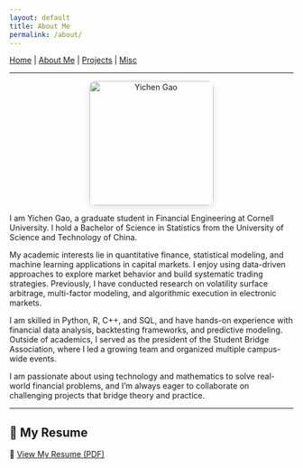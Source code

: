 ```yaml
---
layout: default
title: About Me
permalink: /about/
---
```


[Home](/) | [About Me](/about/) | [Projects](/projects/) | [Misc](/misc/)

---

<p align="center">
  <img src="/assets/me.jpg" alt="Yichen Gao" width="220" style="border-radius: 10px; box-shadow: 0 4px 12px rgba(0,0,0,0.1);">
</p>

I am Yichen Gao, a graduate student in Financial Engineering at Cornell University. I hold a Bachelor of Science in Statistics from the University of Science and Technology of China.

My academic interests lie in quantitative finance, statistical modeling, and machine learning applications in capital markets. I enjoy using data-driven approaches to explore market behavior and build systematic trading strategies. Previously, I have conducted research on volatility surface arbitrage, multi-factor modeling, and algorithmic execution in electronic markets.

I am skilled in Python, R, C++, and SQL, and have hands-on experience with financial data analysis, backtesting frameworks, and predictive modeling. Outside of academics, I served as the president of the Student Bridge Association, where I led a growing team and organized multiple campus-wide events.

I am passionate about using technology and mathematics to solve real-world financial problems, and I’m always eager to collaborate on challenging projects that bridge theory and practice.

---

<h2>📄 My Resume</h2>

📄 <a href="/assets/Resume.pdf" target="_blank">View My Resume (PDF)</a>
